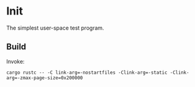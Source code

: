# Init

The simplest user-space test program.

## Build

Invoke:

```
cargo rustc -- -C link-arg=-nostartfiles -Clink-arg=-static -Clink-arg=-zmax-page-size=0x200000
```